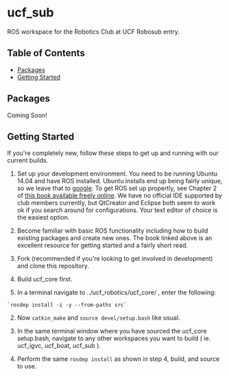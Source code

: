 # ucf_sub
ROS workspace for the Robotics Club at UCF Robosub entry.

## Table of Contents
* [Packages](#packages)
* [Getting Started](#getting-started)

## <a name="packages"></a>Packages
Coming Soon!

## <a name="getting-started"></a>Getting Started
If you're completely new, follow these steps to get up and running with our current builds.

1. Set up your development environment.  You need to be running Ubuntu 14.04 and have ROS installed.  Ubuntu installs end up being fairly unique, so we leave that to [google](http://google.com).  To get ROS set up propertly, see Chapter 2 of [this book available freely online](http://www.cse.sc.edu/~jokane/agitr/).  We have no official IDE supported by club members currently, but QtCreator and Eclipse both seem to work ok if you search around for configurations.  Your text editor of choice is the easiest option.

2. Become familiar with basic ROS functionality including how to build existing packages and create new ones.  The book linked above is an excellent resource for getting started and a fairly short read.

3. Fork (recommended if you're looking to get involved in development) and clone this repository.

4. Build ucf_core first.
  1. In a terminal navigate to ../ucf_robotics/ucf_core/ , enter the following:
    
    `rosdep install -i -y --from-paths src`
    
  2. Now `catkin_make` and `source devel/setup.bash` like usual.
  
5. In the same terminal window where you have sourced the ucf_core setup.bash, navigate to any other workspaces you want to build ( ie. ucf_igvc, ucf_boat, ucf_sub ).

6. Perform the same `rosdep install` as shown in step 4, build, and source to use.
